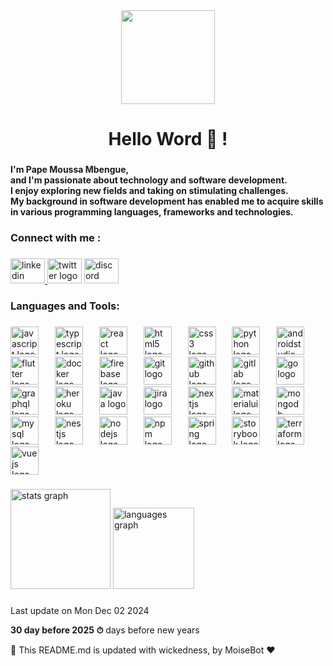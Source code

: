 
<div align="center">
  <img height="150" src="https://e1.pxfuel.com/desktop-wallpaper/885/639/desktop-wallpaper-1920x1080-joker-bad-guy-artwork-laptop-full-joker-smoke-thumbnail.jpg"  />
</div>

###

<h1 align="center">Hello Word 👋 !</h1>

###

<h4 align="left">I'm Pape Moussa Mbengue, <br>and I'm passionate about technology and software development. <br>I enjoy exploring new fields and taking on stimulating challenges. <br>My background in software development has enabled me to acquire skills in various programming languages, frameworks and technologies.</h4>

###

<h3 align="left">Connect with me :</h3>

###

<div align="left">
  <a href="https://www.linkedin.com/in/pape-moussa-mbengue-367288262" target="_blank">
    <img src="https://raw.githubusercontent.com/maurodesouza/profile-readme-generator/master/src/assets/icons/social/linkedin/default.svg" width="55" height="40" alt="linkedin logo"  />
  </a>
  <img src="https://raw.githubusercontent.com/maurodesouza/profile-readme-generator/master/src/assets/icons/social/twitter/default.svg" width="55" height="40" alt="twitter logo"  />
  <img src="https://raw.githubusercontent.com/maurodesouza/profile-readme-generator/master/src/assets/icons/social/discord/default.svg" width="55" height="40" alt="discord logo"  />
</div>

###

<h3 align="left">Languages and Tools:</h3>

###

<div align="left">
  <img src="https://cdn.jsdelivr.net/gh/devicons/devicon/icons/javascript/javascript-original.svg" height="45" alt="javascript logo"  />
  <img width="18" />
  <img src="https://cdn.jsdelivr.net/gh/devicons/devicon/icons/typescript/typescript-original.svg" height="45" alt="typescript logo"  />
  <img width="18" />
  <img src="https://cdn.jsdelivr.net/gh/devicons/devicon/icons/react/react-original.svg" height="45" alt="react logo"  />
  <img width="18" />
  <img src="https://cdn.jsdelivr.net/gh/devicons/devicon/icons/html5/html5-original.svg" height="45" alt="html5 logo"  />
  <img width="18" />
  <img src="https://cdn.jsdelivr.net/gh/devicons/devicon/icons/css3/css3-original.svg" height="45" alt="css3 logo"  />
  <img width="18" />
  <img src="https://cdn.jsdelivr.net/gh/devicons/devicon/icons/python/python-original.svg" height="45" alt="python logo"  />
  <img width="18" />
  <img src="https://cdn.jsdelivr.net/gh/devicons/devicon/icons/androidstudio/androidstudio-original.svg" height="45" alt="androidstudio logo"  />
  <img width="18" />
  <img src="https://cdn.jsdelivr.net/gh/devicons/devicon/icons/flutter/flutter-original.svg" height="45" alt="flutter logo"  />
  <img width="18" />
  <img src="https://cdn.jsdelivr.net/gh/devicons/devicon/icons/docker/docker-original.svg" height="45" alt="docker logo"  />
  <img width="18" />
  <img src="https://cdn.jsdelivr.net/gh/devicons/devicon/icons/firebase/firebase-plain.svg" height="45" alt="firebase logo"  />
  <img width="18" />
  <img src="https://cdn.jsdelivr.net/gh/devicons/devicon/icons/git/git-original.svg" height="45" alt="git logo"  />
  <img width="18" />
  <img src="https://cdn.jsdelivr.net/gh/devicons/devicon/icons/github/github-original.svg" height="45" alt="github logo"  />
  <img width="18" />
  <img src="https://cdn.jsdelivr.net/gh/devicons/devicon/icons/gitlab/gitlab-original.svg" height="45" alt="gitlab logo"  />
  <img width="18" />
  <img src="https://cdn.jsdelivr.net/gh/devicons/devicon/icons/go/go-original.svg" height="45" alt="go logo"  />
  <img width="18" />
  <img src="https://cdn.jsdelivr.net/gh/devicons/devicon/icons/graphql/graphql-plain.svg" height="45" alt="graphql logo"  />
  <img width="18" />
  <img src="https://cdn.jsdelivr.net/gh/devicons/devicon/icons/heroku/heroku-original.svg" height="45" alt="heroku logo"  />
  <img width="18" />
  <img src="https://cdn.jsdelivr.net/gh/devicons/devicon/icons/java/java-original.svg" height="45" alt="java logo"  />
  <img width="18" />
  <img src="https://cdn.jsdelivr.net/gh/devicons/devicon/icons/jira/jira-original.svg" height="45" alt="jira logo"  />
  <img width="18" />
  <img src="https://cdn.jsdelivr.net/gh/devicons/devicon/icons/nextjs/nextjs-original.svg" height="45" alt="nextjs logo"  />
  <img width="18" />
  <img src="https://cdn.jsdelivr.net/gh/devicons/devicon/icons/materialui/materialui-original.svg" height="45" alt="materialui logo"  />
  <img width="18" />
  <img src="https://cdn.jsdelivr.net/gh/devicons/devicon/icons/mongodb/mongodb-original.svg" height="45" alt="mongodb logo"  />
  <img width="18" />
  <img src="https://cdn.jsdelivr.net/gh/devicons/devicon/icons/mysql/mysql-original.svg" height="45" alt="mysql logo"  />
  <img width="18" />
  <img src="https://raw.githubusercontent.com/gilbarbara/logos/master/logos/nestjs.svg" height="45" alt="nestjs logo"  />
  <img width="18" />
  <img src="https://cdn.jsdelivr.net/gh/devicons/devicon/icons/nodejs/nodejs-original.svg" height="45" alt="nodejs logo"  />
  <img width="18" />
  <img src="https://cdn.jsdelivr.net/gh/devicons/devicon/icons/npm/npm-original-wordmark.svg" height="45" alt="npm logo"  />
  <img width="18" />
  <img src="https://cdn.jsdelivr.net/gh/devicons/devicon/icons/spring/spring-original.svg" height="45" alt="spring logo"  />
  <img width="18" />
  <img src="https://cdn.jsdelivr.net/gh/devicons/devicon/icons/storybook/storybook-original.svg" height="45" alt="storybook logo"  />
  <img width="18" />
  <img src="https://cdn.jsdelivr.net/gh/devicons/devicon/icons/terraform/terraform-original.svg" height="45" alt="terraform logo"  />
  <img width="18" />
  <img src="https://cdn.jsdelivr.net/gh/devicons/devicon/icons/vuejs/vuejs-original.svg" height="45" alt="vuejs logo"  />
</div>

###

<div align="left">
  <img src="https://github-readme-stats.vercel.app/api?username=MoiseMb&hide_title=false&hide_rank=false&show_icons=true&include_all_commits=true&count_private=true&disable_animations=false&theme=dracula&locale=en&hide_border=false&order=1" height="160" alt="stats graph"  />
  <img src="https://github-readme-stats.vercel.app/api/top-langs?username=MoiseMb&locale=en&hide_title=false&layout=compact&card_width=320&langs_count=7&theme=radical&hide_border=false&order=2" height="130" alt="languages graph"  />
</div>

###

Last update on Mon Dec 02 2024

**30 day before 2025 ⏱** days before new years

🤖 This README.md is updated with wickedness, by MoiseBot ❤️

